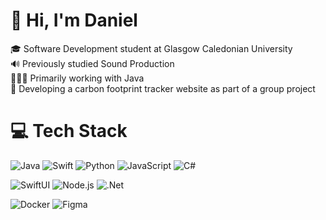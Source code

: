 # 👋 Hi, I'm Daniel

🎓 Software Development student at Glasgow Caledonian University  
🔊 Previously studied Sound Production  
👩🏻‍💻 Primarily working with Java  
🌱 Developing a carbon footprint tracker website as part of a group project

# 💻 Tech Stack

![Java](https://img.shields.io/badge/java-%23ED8B00.svg?style=for-the-badge&logo=openjdk&logoColor=white)
![Swift](https://img.shields.io/badge/swift-F54A2A?style=for-the-badge&logo=swift&logoColor=white)
![Python](https://img.shields.io/badge/python-3670A0?style=for-the-badge&logo=python&logoColor=ffdd54)
![JavaScript](https://img.shields.io/badge/javascript-%23323330.svg?style=for-the-badge&logo=javascript&logoColor=%23F7DF1E)
![C#](https://img.shields.io/badge/c%23-%23239120.svg?style=for-the-badge&logo=csharp&logoColor=white)

![SwiftUI](https://img.shields.io/badge/SwiftUI-0D96F6?style=for-the-badge&logo=swift&logoColor=white)
![Node.js](https://img.shields.io/badge/Node.js-339933?style=for-the-badge&logo=nodedotjs&logoColor=white)
![.Net](https://img.shields.io/badge/.NET-5C2D91?style=for-the-badge&logo=.net&logoColor=white)

![Docker](https://img.shields.io/badge/docker-%230db7ed.svg?style=for-the-badge&logo=docker&logoColor=white)
![Figma](https://img.shields.io/badge/figma-%23F24E1E.svg?style=for-the-badge&logo=figma&logoColor=white)

<!--

![HTML5](https://img.shields.io/badge/html5-%23E34F26.svg?style=for-the-badge&logo=html5&logoColor=white)
![.Net](https://img.shields.io/badge/.NET-5C2D91?style=for-the-badge&logo=.net&logoColor=white)
![](https://github-readme-stats.vercel.app/api?username=danielmcfarlane&rank_icon=github&theme=catppuccin_mocha&hide_border=true&include_all_commits=false&count_private=true&hide=contribs)
![](https://github-readme-stats.vercel.app/api/top-langs/?username=danielmcfarlane&theme=catppuccin_mocha&hide_border=true&include_all_commits=true&count_private=true&layout=compact&size_weight=0.5&count_weight=0.5&langs_count=20)
![](https://nirzak-streak-stats.vercel.app/?user=danielmcfarlane&theme=catppuccin_mocha&hide_border=true)

-->
